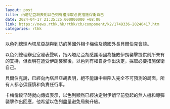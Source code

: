 ```yaml
---
layout: post
title: 內塔尼亞胡表明以色列有權採取必要措施保衛自己
date: 2024-04-17 21:35:25.000000000 +08:00
link: https://news.rthk.hk/rthk/ch/component/k2/1749336-20240417.htm
categories: rthk
---
```


以色列總理內塔尼亞胡與到訪的英國外相卡梅倫及德國外長貝爾伯克會談。

以色列總理辦公室發表聲明，指內塔尼亞胡感謝兩國為挫敗伊朗襲擊提供前所未有的支持，但表明在遭受伊朗襲擊後，以色列有權自身作出決定，採取必要措施保衛自己。

貝爾伯克說，已經向內塔尼亞胡表明，絕不能讓中東陷入完全不可預測的局面，所有人都必須謹慎和負責任行事。

卡梅倫較早時就向傳媒表示，以色列顯然已經決定對伊朗早前發起的無人機和導彈襲擊作出回應，他希望以色列盡量避免局勢升級。
